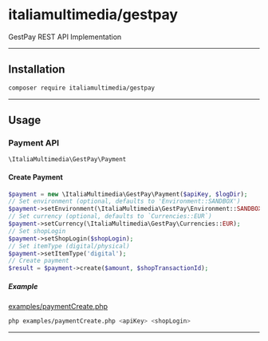 # italiamultimedia/gestpay

GestPay REST API Implementation

---
## Installation

```sh
composer require italiamultimedia/gestpay
```

---

## Usage

### Payment API

`\ItaliaMultimedia\GestPay\Payment`

#### Create Payment

```php
$payment = new \ItaliaMultimedia\GestPay\Payment($apiKey, $logDir);
// Set environment (optional, defaults to 'Environment::SANDBOX')
$payment->setEnvironment(\ItaliaMultimedia\GestPay\Environment::SANDBOX);
// Set currency (optional, defaults to `Currencies::EUR`)
$payment->setCurrency(\ItaliaMultimedia\GestPay\Currencies::EUR);
// Set shopLogin
$payment->setShopLogin($shopLogin);
// Set itemType (digital/physical)
$payment->setItemType('digital');
// Create payment
$result = $payment->create($amount, $shopTransactionId);
```

##### Example

[examples/paymentCreate.php](/examples/paymentCreate.php)

```sh
php examples/paymentCreate.php <apiKey> <shopLogin>
```

---
